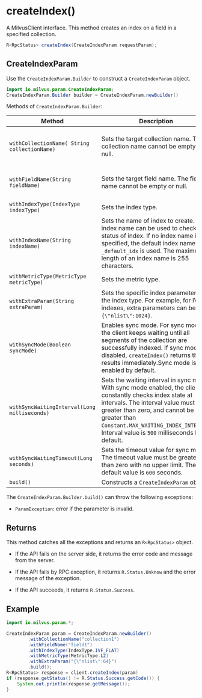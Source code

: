 # createIndex()

A MilvusClient interface. This method creates an index on a field in a specified collection.

```Java
R<RpcStatus> createIndex(CreateIndexParam requestParam);
```

## CreateIndexParam

Use the `CreateIndexParam.Builder` to construct a `CreateIndexParam` object.

```Java
import io.milvus.param.CreateIndexParam;
CreateIndexParam.Builder builder = CreateIndexParam.newBuilder()
```

Methods of `CreateIndexParam.Builder`:

| Method                                       | Description                                                  | Parameters                                                   |
| -------------------------------------------- | ------------------------------------------------------------ | ------------------------------------------------------------ |
| `withCollectionName( String collectionName)` | Sets the target collection name. The collection name cannot be empty or null. | `collectionName`: The name of the collection to create an index for. |
| `withFieldName(String fieldName)`            | Sets the target field name. The field name cannot be empty or null. | `fieldName`: The name of the field to build an index on.                          |
| `withIndexType(IndexType indexType)`         | Sets the index type.                                         | `indexType`: [Index type](../Misc/IndexType.md).                                     |
| `withIndexName(String indexName)`            | Sets the name of index to create. The index name can be used to check the status of index. If no index name is specified, the default index name `_default_idx` is used. The maximum length of an index name is 255 characters. | `indexName`: Name of the index to create.                |
| `withMetricType(MetricType metricType)`      | Sets the metric type.                                        | `metricType`: [Metric type](../Misc/MetricType.md).                                   |
| `withExtraParam(String extraParam)`          | Sets the specific index parameters for the index type. For example, for IVF indexes, extra parameters can be `{\"nlist\":1024}`. | `extraParam`:  Extra parameters in JSON format.              |
| `withSyncMode(Boolean syncMode)`             | Enables sync mode. For sync mode, the client keeps waiting until all segments of the collection are successfully indexed. If sync mode is disabled, `createIndex()` returns the results immediately.Sync mode is enabled by default. | `syncMode`: Sync mode is enabled when the value is `true`.                 |
| `withSyncWaitingInterval(Long milliseconds)` | Sets the waiting interval in sync mode. With sync mode enabled, the client constantly checks index state at intervals. The interval value must be greater than zero, and cannot be greater than `Constant.MAX_WAITING_INDEX_INTERVAL`. Interval value is `500` milliseconds by default. | `milliseconds`: Sync mode interval value (unit: millisecond). |
| `withSyncWaitingTimeout(Long seconds)`       | Sets the timeout value for sync mode. The timeout value must be greater than zero with no upper limit. The default value is `600` seconds. | `seconds`: Sync mode timeout value (unit: second).           |
| `build()`                                    | Constructs a `CreateIndexParam` object.                      | N/A                                                          |

The `CreateIndexParam.Builder.build()` can throw the following exceptions:

- `ParamException`: error if the parameter is invalid.

## Returns

This method catches all the exceptions and returns an `R<RpcStatus>` object.

- If the API fails on the server side, it returns the error code and message from the server.

- If the API fails by RPC exception, it returns `R.Status.Unknow` and the error message of the exception.

- If the API succeeds, it returns `R.Status.Success`.

## Example

```Java
import io.milvus.param.*;

CreateIndexParam param = CreateIndexParam.newBuilder()
        .withCollectionName("collection1")
        .withFieldName("field1")
        .withIndexType(IndexType.IVF_FLAT)
        .withMetricType(MetricType.L2)
        .withExtraParam("{\"nlist\":64}")
        .build();
R<RpcStatus> response = client.createIndex(param)
if (response.getStatus() != R.Status.Success.getCode()) {
    System.out.println(response.getMessage());
}
```
